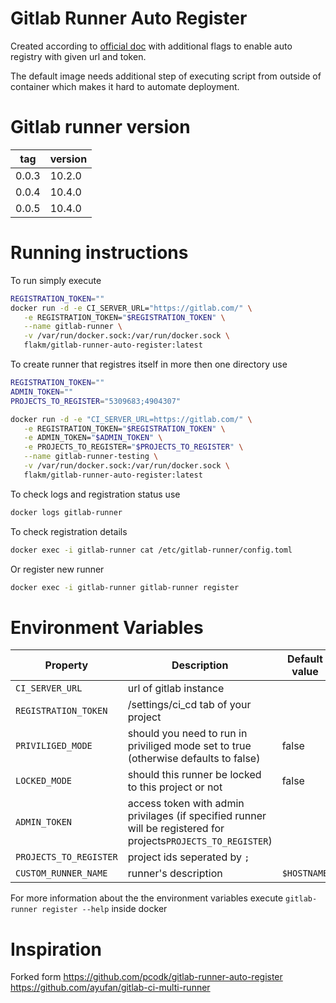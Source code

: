# Gitlab Runner Auto Register

Created according to [official doc](https://docs.gitlab.com/runner/install/linux-repository.html) with additional flags to enable auto registry with given url and token.

The default image needs additional step of executing script from outside of container which makes it hard to automate deployment.

# Gitlab runner version

| tag       | version       |
| --------- | --------------|
| 0.0.3     | 10.2.0        |
| 0.0.4     | 10.4.0        |
| 0.0.5     | 10.4.0        |


# Running instructions

To run simply execute 

```bash
REGISTRATION_TOKEN=""
docker run -d -e CI_SERVER_URL="https://gitlab.com/" \
   -e REGISTRATION_TOKEN="$REGISTRATION_TOKEN" \
   --name gitlab-runner \
   -v /var/run/docker.sock:/var/run/docker.sock \
   flakm/gitlab-runner-auto-register:latest 
```

To create runner that registres itself in more then one directory use

```bash
REGISTRATION_TOKEN=""
ADMIN_TOKEN=""
PROJECTS_TO_REGISTER="5309683;4904307" 

docker run -d -e "CI_SERVER_URL=https://gitlab.com/" \
   -e REGISTRATION_TOKEN="$REGISTRATION_TOKEN" \
   -e ADMIN_TOKEN="$ADMIN_TOKEN" \
   -e PROJECTS_TO_REGISTER="$PROJECTS_TO_REGISTER" \
   --name gitlab-runner-testing \
   -v /var/run/docker.sock:/var/run/docker.sock \
   flakm/gitlab-runner-auto-register:latest
```


To check logs and registration status use

```bash
docker logs gitlab-runner
```

To check registration details

```bash
docker exec -i gitlab-runner cat /etc/gitlab-runner/config.toml
```

Or register new runner

```bash
docker exec -i gitlab-runner gitlab-runner register
```

# Environment Variables

| Property              |  Description                                                                                                           | Default value                   | Required      |
| --------------------  | -----------------------------------------------------------------------------------------------------------------------| ------------------------------- | ------------- |
|`CI_SERVER_URL`        |  url of gitlab instance                                                                                                |                                 | true          |
|`REGISTRATION_TOKEN`   |  /settings/ci_cd tab of your project                                                                                   |                                 | true          |
|`PRIVILIGED_MODE`      |  should you need to run in priviliged mode set to true (otherwise defaults to false)                                   | false                           | false         |           
|`LOCKED_MODE`          |  should this runner be locked to this project or not                                                                   | false                           | false         |
|`ADMIN_TOKEN`          |  access token with admin privilages (if specified runner will be registered for projects`PROJECTS_TO_REGISTER`)        |                                 | false         |
|`PROJECTS_TO_REGISTER` |  project ids seperated by `;`                                                                                          |                                 | false         |
|`CUSTOM_RUNNER_NAME`   |  runner's description                                                                                                  | `$HOSTNAME`                     | false         |

For more information about the the environment variables execute `gitlab-runner register --help` inside docker


# Inspiration

Forked form https://github.com/pcodk/gitlab-runner-auto-register
https://github.com/ayufan/gitlab-ci-multi-runner
